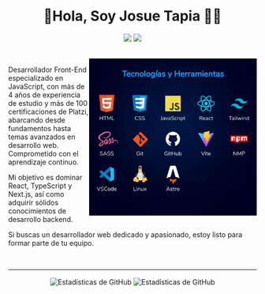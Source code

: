 <h1 align= 'center'>🙋Hola, Soy Josue Tapia 🧑‍💻</h1> 

<p align='center'>
<a
title="X" 
target="_blank"
href="https://twitter.com/JosttMe"
rel="noopener noreferrer">
<img  width="50" height="auto" src="https://i.ibb.co/thrQCr7/x-low.png"></a> 
<a
title="X"
target="_blank"
href="https://www.linkedin.com/in/josttme"
rel="noopener noreferrer">
<img  width="50" height="auto" src="https://i.ibb.co/v40x1sJ/linkedin-low.png"></a>
</p>
</br>
<img
align="right" width="340" height="auto" alt="Skills"
src="/skills.webp">

Desarrollador Front-End especializado en JavaScript, con más de 4 años de experiencia de estudio y más de 100 certificaciones de Platzi,
abarcando desde fundamentos hasta temas avanzados en desarrollo web.<br>Comprometido con el aprendizaje continuo.

Mi objetivo es dominar React, TypeScript y Next.js,
así como adquirir sólidos conocimientos de desarrollo backend.

Si buscas un desarrollador web dedicado y apasionado,
estoy listo para formar parte de tu equipo.

</br>
<hr>
<p align="center">
<img align="center" height="200" src="https://github-readme-stats.vercel.app/api/top-langs/?username=josttme&theme=algolia&hide_border=false&include_all_commits=false&count_private=false&layout=compact" alt="Estadísticas de GitHub" />
  <img align="center" height="200" he src="https://github-readme-streak-stats.herokuapp.com/?user=josttme&theme=algolia&hide_border=false" alt="Estadísticas de GitHub" />
</p>
